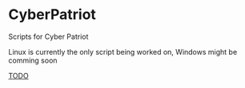# CyberPatriot
Scripts for Cyber Patriot

Linux is currently the only script being worked on, Windows might be comming soon

[TODO](/TODO.md)

